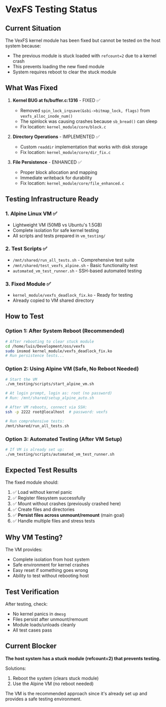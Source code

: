 # VexFS Testing Status

## Current Situation

The VexFS kernel module has been fixed but cannot be tested on the host system because:
- The previous module is stuck loaded with `refcount=2` due to a kernel crash
- This prevents loading the new fixed module
- System requires reboot to clear the stuck module

## What Was Fixed

1. **Kernel BUG at fs/buffer.c:1316** - FIXED ✅
   - Removed `spin_lock_irqsave(&sbi->bitmap_lock, flags)` from `vexfs_alloc_inode_num()`
   - The spinlock was causing crashes because `sb_bread()` can sleep
   - Fix location: `kernel_module/core/block.c`

2. **Directory Operations** - IMPLEMENTED ✅
   - Custom `readdir` implementation that works with disk storage
   - Fix location: `kernel_module/core/dir_fix.c`

3. **File Persistence** - ENHANCED ✅
   - Proper block allocation and mapping
   - Immediate writeback for durability
   - Fix location: `kernel_module/core/file_enhanced.c`

## Testing Infrastructure Ready

### 1. Alpine Linux VM ✅
- Lightweight VM (50MB vs Ubuntu's 1.5GB)
- Complete isolation for safe kernel testing
- All scripts and tests prepared in `vm_testing/`

### 2. Test Scripts ✅
- `/mnt/shared/run_all_tests.sh` - Comprehensive test suite
- `/mnt/shared/test_vexfs_alpine.sh` - Basic functionality test
- `automated_vm_test_runner.sh` - SSH-based automated testing

### 3. Fixed Module ✅
- `kernel_module/vexfs_deadlock_fix.ko` - Ready for testing
- Already copied to VM shared directory

## How to Test

### Option 1: After System Reboot (Recommended)
```bash
# After rebooting to clear stuck module
cd /home/luis/Development/oss/vexfs
sudo insmod kernel_module/vexfs_deadlock_fix.ko
# Run persistence tests...
```

### Option 2: Using Alpine VM (Safe, No Reboot Needed)
```bash
# Start the VM
./vm_testing/scripts/start_alpine_vm.sh

# At login prompt, login as: root (no password)
# Run: /mnt/shared/setup_alpine_auto.sh

# After VM reboots, connect via SSH:
ssh -p 2222 root@localhost  # password: vexfs

# Run comprehensive tests:
/mnt/shared/run_all_tests.sh
```

### Option 3: Automated Testing (After VM Setup)
```bash
# If VM is already set up:
./vm_testing/scripts/automated_vm_test_runner.sh
```

## Expected Test Results

The fixed module should:
1. ✅ Load without kernel panic
2. ✅ Register filesystem successfully
3. ✅ Mount without crashes (previously crashed here)
4. ✅ Create files and directories
5. ✅ **Persist files across unmount/remount** (main goal)
6. ✅ Handle multiple files and stress tests

## Why VM Testing?

The VM provides:
- Complete isolation from host system
- Safe environment for kernel crashes
- Easy reset if something goes wrong
- Ability to test without rebooting host

## Test Verification

After testing, check:
- No kernel panics in `dmesg`
- Files persist after unmount/remount
- Module loads/unloads cleanly
- All test cases pass

## Current Blocker

**The host system has a stuck module (refcount=2) that prevents testing.**

Solutions:
1. Reboot the system (clears stuck module)
2. Use the Alpine VM (no reboot needed)

The VM is the recommended approach since it's already set up and provides a safe testing environment.